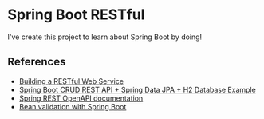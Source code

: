 # Spring Boot RESTful

I've create this project to learn about Spring Boot by doing!

## References

- [Building a RESTful Web Service](https://spring.io/guides/gs/rest-service/)
- [Spring Boot CRUD REST API + Spring Data JPA + H2 Database Example](https://www.javaguides.net/2019/08/spring-boot-crud-rest-api-spring-data-jpa-h2-database-example.html)
- [Spring REST OpenAPI documentation](https://www.baeldung.com/spring-rest-openapi-documentation)
- [Bean validation with Spring Boot](https://reflectoring.io/bean-validation-with-spring-boot/)
